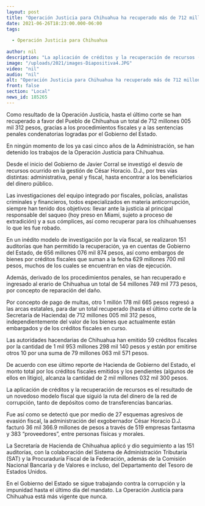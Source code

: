 ```yaml
---
layout: post
title: "Operación Justicia para Chihuahua ha recuperado más de 712 millones de pesos"
date: 2021-06-26T18:23:00.000-06:00
tags:
  
  - Operación Justicia para Chihuahua
  
author: nil
description: "La aplicación de créditos y la recuperación de recursos (ya en cuentas de Gobierno del Estado) es el resultado de un  novedoso modelo fiscal que se sumó a la investigación penal y siguió la ruta del dinero de la red de corrupción que encabezó el exgobernador"
image: "/uploads/2021/images-Diapositiva4.JPG"
video: "nil"
audio: "nil"
alt: "Operación Justicia para Chihuahua ha recuperado más de 712 millones de pesos"
front: false
section: "Local"
news_id: 185265
---
```


Como resultado de la Operación Justicia, hasta el último corte se han recuperado a favor del Pueblo de Chihuahua un total de 712 millones 005 mil 312 pesos, gracias a los procedimientos fiscales y a las sentencias penales condenatorias logradas por el Gobierno del Estado.

 

En ningún momento de los ya casi cinco años de la Administración, se han detenido los trabajos de la Operación Justicia para Chihuahua.

 

Desde el inicio del Gobierno de Javier Corral se investigó el desvío de recursos ocurrido en la gestión de César Horacio. D.J., por tres vías distintas: administrativa, penal y fiscal, hasta encontrar a los beneficiarios del dinero público.

 

Las investigaciones del equipo integrado por fiscales, policías, analistas criminales y financieros, todos especializados en materia anticorrupción, siempre han tenido dos objetivos: llevar ante la justicia al principal responsable del saqueo (hoy preso en Miami, sujeto a proceso de extradición) y a sus cómplices, así como recuperar para los chihuahuenses lo que les fue robado.

 

En un inédito modelo de investigación por la vía fiscal, se realizaron 151 auditorías que han permitido la recuperación, ya en cuentas de Gobierno del Estado, de 656 millones 076 mil 874 pesos, así como embargos de bienes por créditos fiscales que suman a la fecha 629 millones 700 mil pesos, muchos de los cuales se encuentran en vías de ejecución.

 

Además, derivado de los procedimientos penales, se han recuperado e ingresado al erario de Chihuahua un total de 54 millones 749 mil 773 pesos, por concepto de reparación del daño.

 

Por concepto de pago de multas, otro 1 millón 178 mil 665 pesos regresó a las arcas estatales, para dar un total recuperado (hasta el último corte de la Secretaría de Hacienda) de 712 millones 005 mil 312 pesos, independientemente del valor de los bienes que actualmente están embargados y de los créditos fiscales en curso.

 

Las autoridades hacendarias de Chihuahua han emitido 59 créditos fiscales por la cantidad de 1 mil 953 millones 298 mil 140 pesos y están por emitirse otros 10 por una suma de 79 millones 063 mil 571 pesos.

 

De acuerdo con ese último reporte de Hacienda de Gobierno del Estado, el monto total por los créditos fiscales emitidos y los pendientes (algunos de ellos en litigio), alcanza la cantidad de 2 mil millones 032 mil 300 pesos.

 

La aplicación de créditos y la recuperación de recursos es el resultado de un  novedoso modelo fiscal que siguió la ruta del dinero de la red de corrupción, tanto de depósitos como de transferencias bancarias.

 

Fue así como se detectó que por medio de 27 esquemas agresivos de evasión fiscal, la administración del exgobernador César Horacio D.J. facturó 36 mil 366.9 millones de pesos a través de 519 empresas fantasma y 383 “proveedores”, entre personas físicas y morales.

 

La Secretaría de Hacienda de Chihuahua aplicó y dio seguimiento a las 151 auditorías, con la colaboración del Sistema de Administración Tributaria (SAT) y la Procuraduría Fiscal de la Federación, además de la Comisión Nacional Bancaria y de Valores e incluso, del Departamento del Tesoro de Estados Unidos.

 

En el Gobierno del Estado se sigue trabajando contra la corrupción y la impunidad hasta el último día del mandato. La Operación Justicia para Chihuahua está más vigente que nunca.